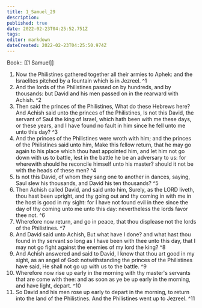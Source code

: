 ```yaml
---
title: 1_Samuel_29
description: 
published: true
date: 2022-02-23T04:25:52.751Z
tags: 
editor: markdown
dateCreated: 2022-02-23T04:25:50.974Z
---
```


 Book:: [[1 Samuel]]
 1. Now the Philistines gathered together all their armies to Aphek: and the Israelites pitched by a fountain which is in Jezreel. ^1
 2. And the lords of the Philistines passed on by hundreds, and by thousands: but David and his men passed on in the rearward with Achish. ^2
 3. Then said the princes of the Philistines, What do these Hebrews here? And Achish said unto the princes of the Philistines, Is not this David, the servant of Saul the king of Israel, which hath been with me these days, or these years, and I have found no fault in him since he fell unto me unto this day? ^3
 4. And the princes of the Philistines were wroth with him; and the princes of the Philistines said unto him, Make this fellow return, that he may go again to his place which thou hast appointed him, and let him not go down with us to battle, lest in the battle he be an adversary to us: for wherewith should he reconcile himself unto his master? should it not be with the heads of these men? ^4
 5. Is not this David, of whom they sang one to another in dances, saying, Saul slew his thousands, and David his ten thousands? ^5
 6. Then Achish called David, and said unto him, Surely, as the LORD liveth, thou hast been upright, and thy going out and thy coming in with me in the host is good in my sight: for I have not found evil in thee since the day of thy coming unto me unto this day: nevertheless the lords favor thee not. ^6
 7. Wherefore now return, and go in peace, that thou displease not the lords of the Philistines. ^7
 8. And David said unto Achish, But what have I done? and what hast thou found in thy servant so long as I have been with thee unto this day, that I may not go fight against the enemies of my lord the king? ^8
 9. And Achish answered and said to David, I know that thou art good in my sight, as an angel of God: notwithstanding the princes of the Philistines have said, He shall not go up with us to the battle. ^9
 10. Wherefore now rise up early in the morning with thy master's servants that are come with thee: and as soon as ye be up early in the morning, and have light, depart. ^10
 11. So David and his men rose up early to depart in the morning, to return into the land of the Philistines. And the Philistines went up to Jezreel. ^11
